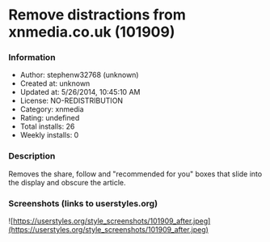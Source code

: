# Remove distractions from xnmedia.co.uk (101909)

### Information
- Author: stephenw32768 (unknown)
- Created at: unknown
- Updated at: 5/26/2014, 10:45:10 AM
- License: NO-REDISTRIBUTION
- Category: xnmedia
- Rating: undefined
- Total installs: 26
- Weekly installs: 0


### Description
Removes the share, follow and "recommended for you" boxes that slide into the display and obscure the article.


### Screenshots (links to userstyles.org)
![https://userstyles.org/style_screenshots/101909_after.jpeg](https://userstyles.org/style_screenshots/101909_after.jpeg)


